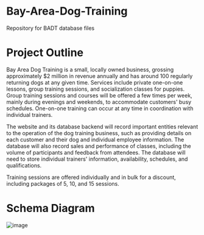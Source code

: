 # Bay-Area-Dog-Training
Repository for BADT database files

# Project Outline
Bay Area Dog Training is a small, locally owned business, grossing approximately $2 million in revenue annually and has around 100 regularly returning dogs at any given time. Services include private one-on-one lessons, group training sessions, and socialization classes for puppies. Group training sessions and courses will be offered a few times per week, mainly during evenings and weekends, to accommodate customers' busy schedules. One-on-one training can occur at any time in coordination with individual trainers. 

The website and its database backend will record important entities relevant to the operation of the dog training business, such as providing details on each customer and their dog and individual employee information. The database will also record sales and performance of classes, including the volume of participants and feedback from attendees. The database will need to store individual trainers' information, availability, schedules, and qualifications. 

Training sessions are offered individually and in bulk for a discount, including packages of 5, 10, and 15 sessions. 

# Schema Diagram
![image](https://user-images.githubusercontent.com/67980984/187250654-4937e37b-78fb-45f3-8659-a39702c1be09.png)
